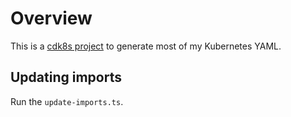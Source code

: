 # Overview

This is a [cdk8s project](https://cdk8s.io/) to generate most of my Kubernetes
YAML.

## Updating imports

Run the `update-imports.ts`.
